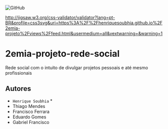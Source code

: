 ![GitHub](https://img.shields.io/github/license/HenriqueSoubhia/2emia-projeto)

http://jigsaw.w3.org/css-validator/validator?lang=pt-BR&profile=css3svg&uri=https%3A%2F%2Fhenriquesoubhia.github.io%2F2emia-projeto%2Fviews%2Ffeed.html&usermedium=all&vextwarning=&warning=1

# 2emia-projeto-rede-social
Rede social com o intuito de divulgar projetos pessoais e até mesmo profissionais
## Autores
- `Henrique Soubhia` *
- Thiago Mendes
- Francisco Ferrara
- Eduardo Gomes
- Gabriel Francisco
